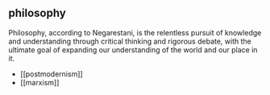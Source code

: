 ## philosophy
Philosophy, according to Negarestani, is the relentless pursuit of knowledge and understanding through critical thinking and rigorous debate, with the ultimate goal of expanding our understanding of the world and our place in it.


- [[postmodernism]]
- [[marxism]]